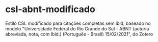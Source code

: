 # csl-abnt-modificado
Estilo CSL modificado para citações completas sem ibid, baseado no modelo "Universidade Federal do Rio Grande do Sul - ABNT (autoria abreviada, nota, com Ibid.) (Português - Brasil) 15/02/2021", do Zotero
